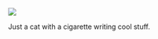 ![](https://komarev.com/ghpvc/?username=feelthatvib3&style=for-the-badge&color=aeb3f4)

Just a cat with a cigarette writing cool stuff.
